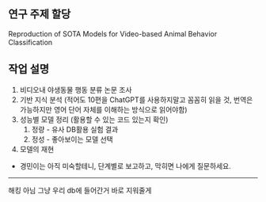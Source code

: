 ## 연구 주제 할당
Reproduction of SOTA Models for Video-based Animal Behavior Classification

## 작업 설명
1. 비디오내 야생동물 행동 분류 논문 조사
2. 기반 지식 분석 (적어도 10편을 ChatGPT를 사용하지말고 꼼꼼히 읽을 것, 번역은 가능하지만 영어 단어 자체를 이해하는 방식으로 읽어야함)
3. 성능별 모델 정리 (활용할 수 있는 코드 있는지 확인)
    1. 정량 - 유사 DB활용 실험 결과
    2. 정성 - 좋아보이는 모델 선택
4. 모델의 재현

- 경민이는 아직 미숙할테니, 단계별로 보고하고, 막히면 나에게 질문하세요.

---

해킹 아님 그냥 우리 db에 들어간거 바로 지워줄게 